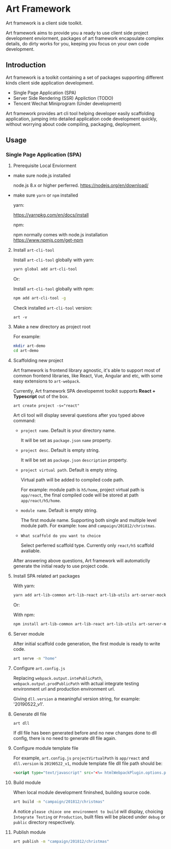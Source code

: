 # Art Framework
Art framework is a client side toolkit. 

Art framework aims to provide you a ready to use client side project development enviorment, packages of art framework encapsulate complex details, do dirty works for you, keeping you focus on your own code development.

## Introduction
Art framework is a toolkit containing a set of packages supporting different kinds client side application development.
- Single Page Application (SPA)
- Server Side Rendering (SSR) Appliction (TODO)
- Tencent Wechat Miniprogram (Under development) 

Art framework provides art cli tool helping developer easily scaffolding application, jumping into detailed application code development quickly, without worrying about code compiling, packaging, deployment.

## Usage

### Single Page Application (SPA)
1. Prerequisite Local Enviorment
- make sure node.js installed

  node.js 8.x or higher perferred. 
  https://nodejs.org/en/download/

- make sure `yarn` or `npm` installed

  yarn:

  https://yarnpkg.com/en/docs/install

  
  npm:

  npm normally comes with node.js installation
  https://www.npmjs.com/get-npm


2. Install `art-cli-tool`

    Install `art-cli-tool` globally with yarn:
    ``` bash
    yarn global add art-cli-tool
    ```

    Or:
    
    Install `art-cli-tool` globally with npm:
    ``` bash
    npm add art-cli-tool -g
    ```

    Check installed `art-cli-tool` version:
    ```
    art -v
    ```

3. Make a new directory as project root

    For example:
    ``` bash
    mkdir art-demo
    cd art-demo
    ```

4. Scaffolding new project

    Art framework is frontend library agnostic, it's able to support most of common frontend libraries, like React, Vue, Angular and etc, with some easy extensions to `art-webpack`.
    
    Currently, Art framework SPA developemnt toolkit supports **React + Typescript** out of the box.

    ```
    art create project -s="react"
    ```

    Art cli tool will display several questions after you typed above command:

    - `project name`. Default is your directory name.

      It will be set as `package.json` `name` property.

    - `project desc`. Default is empty string.
    
      It will be set as `package.json` `description` property.

    - `project virtual path`. Default is empty string.

      Virtual path will be added to compiled code path.

      For example: module path is `h5/home`, project virtual path is `app/react`, the final compiled code will be stored at path `app/react/h5/home`.

    - `module name`. Default is empty string.
    
      The first module name. Supporting both single and multiple level module path. For example: `home` and `campaign/201812/christmas`.

    - `What scaffold do you want to choice`

      Select perferred scaffold type. Currently only `react/h5` scaffold avaliable.

    After answering above questions, Art framework will automaticlly generate the initial ready to use project code.

5. Install SPA related art packages
    
    With yarn:
    ``` bash
    yarn add art-lib-common art-lib-react art-lib-utils art-server-mock art-webpack
    ```

    Or:
    
    With npm:
    ``` bash
    npm install art-lib-common art-lib-react art-lib-utils art-server-mock art-webpack
    ```

6. Server module

    After initial scaffold code generation, the first module is ready to write code.

    ``` bash
    art serve -m "home"
    ```

7. Configure `art.config.js`

    Replacing `webpack.output.intePublicPath`, `webpack.output.prodPublicPath` with actual integrate testing environment url and production environment url.

    Giving `dll.version` a meaningful version string, for example: '20190522_v1'.

8. Generate dll file

    ```bash
    art dll
    ```

    If dll file has been generated before and no new changes done to dll config, there is no need to generate dll file again.

9. Configure module template file

    For example, `art.config.js` `projectVirtualPath` is `app/react` and `dll.version` is `20190522_v1`, module template file dll file path should be:

    ``` html
    <script type="text/javascript" src="<%= htmlWebpackPlugin.options.publicPath %>app/react/vendors/20190522_v1/art_framework.20190522_v1.js"></script>
    ```

10. Build module

    When local module development fininshed, building source code.
    ```bash
    art build -m "campaign/201812/christmas"
    ```

    A notice `please chioce one environment to build` will display, choicing `Integrate Testing` or `Production`, built files will be placed under `debug` or `public` directory respectively.


11. Publish module

    ```bash
    art publish -m "campaign/201812/christmas"
    ```